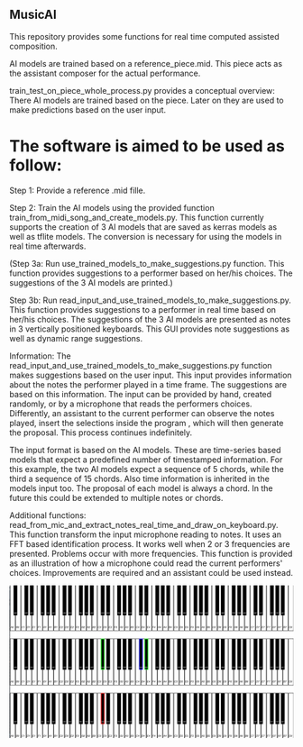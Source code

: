 ## MusicAI
This repository provides some functions for real time computed assisted composition.

AI models are trained based on a reference_piece.mid.
This piece acts as the assistant composer for the actual performance.

train_test_on_piece_whole_process.py provides a conceptual overview: There AI models are trained based on the piece. Later on they are used to make predictions based on the user input.

# The software is aimed to be used as follow:
Step 1: Provide a reference .mid fille.

Step 2: Train the AI models using the provided function train_from_midi_song_and_create_models.py. This function currently supports the creation of 3 AI models that are saved as kerras models as well as tflite models. The conversion is necessary for using the models in real time afterwards.

(Step 3a: Run use_trained_models_to_make_suggestions.py function. This function provides suggestions to a performer based on her/his choices. The suggestions of the 3 AI models are printed.)

Step 3b: Run read_input_and_use_trained_models_to_make_suggestions.py. This function provides suggestions to a performer in real time based on her/his choices. The suggestions of the 3 AI models are presented as notes in 3 vertically positioned keyboards. This GUI provides note suggestions as well as dynamic range suggestions. 

Information: The read_input_and_use_trained_models_to_make_suggestions.py function makes suggestions based on the user input. This input provides information about the notes the performer played in a time frame. The suggestions are based on this information. The input can be provided by hand, created randomly, or by a microphone that reads the performers choices. Differently, an assistant to the current performer can observe the notes played, insert the selections inside the program , which will then generate the proposal. This process continues indefinitely. 

The input format is based on the AI models. These are time-series based models that expect a predefined number of timestamped information. For this example, the two AI models expect a sequence of 5 chords, while the third a sequence of 15 chords. Also time information is inherited in the models input too. The proposal of each model is always a chord. In the future this could be extended to multiple notes or chords.

Additional functions:
read_from_mic_and_extract_notes_real_time_and_draw_on_keyboard.py. This function transform the input microphone reading to notes. It uses an FFT based identification process. It works well when 2 or 3 frequencies are presented. Problems occur with more frequencies. This function is provided as an illustration of how a microphone could read the current performers' choices. Improvements are required and an assistant could be used instead.

![alt text](https://github.com/Alouigi34/musicAI/blob/main/example.png)

